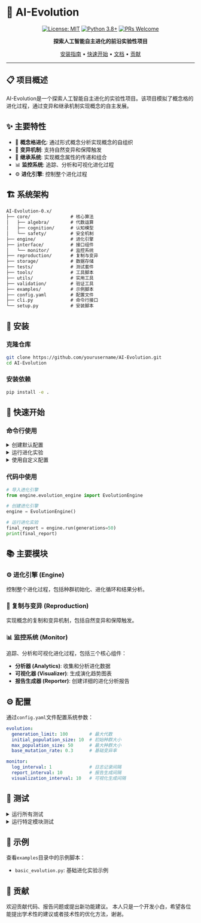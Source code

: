 # 🧬 AI-Evolution

<div align="center">

[![License: MIT](https://img.shields.io/badge/License-MIT-yellow.svg)](https://opensource.org/licenses/MIT)
[![Python 3.8+](https://img.shields.io/badge/python-3.8+-blue.svg)](https://www.python.org/downloads/)
[![PRs Welcome](https://img.shields.io/badge/PRs-welcome-brightgreen.svg)](CONTRIBUTING.md)

**探索人工智能自主进化的前沿实验性项目**

[安装指南](#安装) • [快速开始](#快速开始) • [文档](#主要模块) • [贡献](#贡献)

</div>

---

## 📋 项目概述

AI-Evolution是一个探索人工智能自主进化的实验性项目。该项目模拟了概念格的进化过程，通过变异和继承机制实现概念的自主发展。

## ✨ 主要特性

- 🧠 **概念格进化**: 通过形式概念分析实现概念的自组织
- 🔄 **变异机制**: 支持自然变异和保障触发
- 🧩 **继承系统**: 实现概念属性的传递和组合
- 📊 **监控系统**: 追踪、分析和可视化进化过程
- ⚙️ **进化引擎**: 控制整个进化过程

## 🏗️ 系统架构

```txt
AI-Evolution-0.x/
├── core/               # 核心算法
│   ├── algebra/        # 代数运算
│   ├── cognition/      # 认知模型
│   └── safety/         # 安全机制
├── engine/             # 进化引擎
├── interface/          # 接口组件
│   └── monitor/        # 监控系统
├── reproduction/       # 复制与变异
├── storage/            # 数据存储
├── tests/              # 测试套件
├── tools/              # 工具脚本
├── utils/              # 实用工具
├── validation/         # 验证工具
├── examples/           # 示例脚本
├── config.yaml         # 配置文件
├── cli.py              # 命令行接口
└── setup.py            # 安装脚本
```

## 🚀 安装

### 克隆仓库
```bash
git clone https://github.com/yourusername/AI-Evolution.git
cd AI-Evolution
```

### 安装依赖
```bash
pip install -e .
```

## 🏁 快速开始

### 命令行使用

<details>
<summary>创建默认配置</summary>

```bash
python cli.py --create-config
```
</details>

<details>
<summary>运行进化实验</summary>

```bash
python cli.py --generations 50
```
</details>

<details>
<summary>使用自定义配置</summary>

```bash
python cli.py --config my_config.yaml
```
</details>

### 代码中使用

```python
# 导入进化引擎
from engine.evolution_engine import EvolutionEngine

# 创建进化引擎
engine = EvolutionEngine()

# 运行进化实验
final_report = engine.run(generations=50)
print(final_report)
```

## 📚 主要模块

### ⚙️ 进化引擎 (Engine)

控制整个进化过程，包括种群初始化、进化循环和结果分析。

### 🧬 复制与变异 (Reproduction)

实现概念的复制和变异机制，包括自然变异和保障触发。

### 📊 监控系统 (Monitor)

追踪、分析和可视化进化过程，包括三个核心组件：
- **分析器 (Analytics)**: 收集和分析进化数据
- **可视化器 (Visualizer)**: 生成演化趋势图表
- **报告生成器 (Reporter)**: 创建详细的进化分析报告

## ⚙️ 配置

通过`config.yaml`文件配置系统参数：

```yaml
evolution:
  generation_limit: 100        # 最大代数
  initial_population_size: 10  # 初始种群大小
  max_population_size: 50      # 最大种群大小
  base_mutation_rate: 0.3      # 基础变异率

monitor:
  log_interval: 1              # 日志记录间隔
  report_interval: 10          # 报告生成间隔
  visualization_interval: 10   # 可视化生成间隔
```

## 🧪 测试

<details>
<summary>运行所有测试</summary>

```bash
python run_tests.py
```
</details>

<details>
<summary>运行特定模块测试</summary>

```bash
pytest tests/engine/
```
</details>

## 📝 示例

查看`examples`目录中的示例脚本：

- `basic_evolution.py`: 基础进化实验示例

## 🤝 贡献

欢迎贡献代码、报告问题或提出新功能建议。
本人只是一个开发小白，希望各位能提出学术性的建议或者技术性的优化方法，谢谢。

